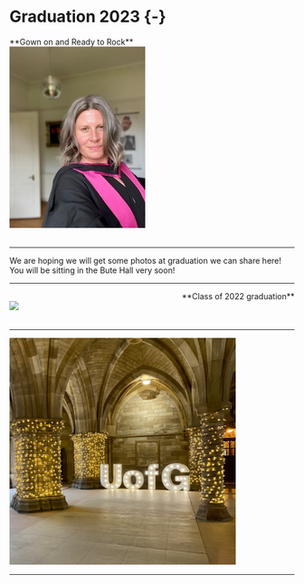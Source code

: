 # Graduation 2023 {-}

<div>
<span style = "float: left;">**Gown on and Ready to Rock**</span>
<br>
<img src="images/gowns.jpg"> 
</div>


<div>
<br>
</div>

---

We are hoping we will get some photos at graduation we can share here! You will be sitting in the Bute Hall very soon!

---


<div>
<span style = "float: right;">**Class of 2022 graduation**</span>
<br>
<img src="images/class_of_2022.jpg"> 
</div>


<div>
<br>
</div>

---

<img src="images/UofGGrad.png" style="width: 400px;">

---
